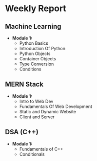 <h1>Weekly Report</h1>

<h2>Machine Learning</h2>
<ul>
    <li><strong>Module 1:</strong>
        <ul>
            <li>Python Basics</li>
            <li>Introduction Of Python</li>
            <li>Python Objects</li>
            <li>Container Objects</li>
            <li>Type Conversion</li>
            <li>Conditions</li>
        </ul>
    </li>
</ul>

<h2>MERN Stack</h2>
<ul>
    <li><strong>Module 1:</strong>
        <ul>
            <li>Intro to Web Dev</li>
            <li>Fundamentals Of Web Development</li>
            <li>Static and Dynamic Website</li>
            <li>Client and Server</li>
        </ul>
    </li>
</ul>

<h2>DSA (C++)</h2>
<ul>
    <li><strong>Module 1:</strong>
        <ul>
            <li>Fundamentals of C++</li>
            <li>Conditionals</li>
        </ul>
    </li>
</ul>
